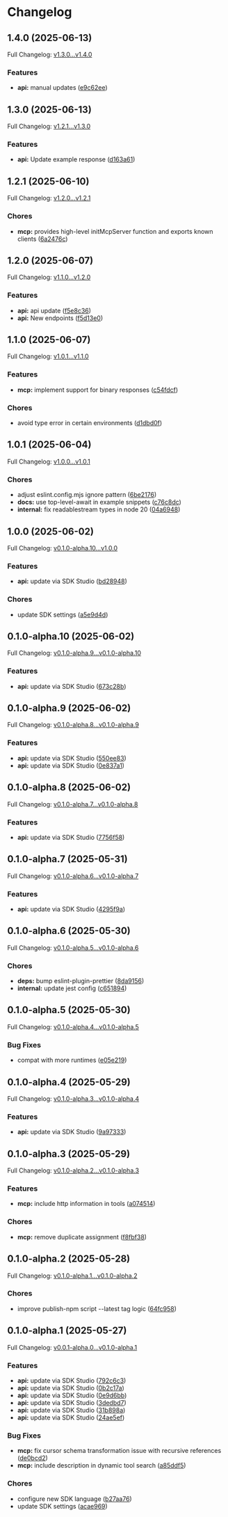 # Changelog

## 1.4.0 (2025-06-13)

Full Changelog: [v1.3.0...v1.4.0](https://github.com/coingecko/coingecko-typescript/compare/v1.3.0...v1.4.0)

### Features

* **api:** manual updates ([e9c62ee](https://github.com/coingecko/coingecko-typescript/commit/e9c62ee20051912ed4a7c00e7ef0991fd44441c9))

## 1.3.0 (2025-06-13)

Full Changelog: [v1.2.1...v1.3.0](https://github.com/coingecko/coingecko-typescript/compare/v1.2.1...v1.3.0)

### Features

* **api:** Update example response ([d163a61](https://github.com/coingecko/coingecko-typescript/commit/d163a61aa6392059cd65eb496f6926405b00ec27))

## 1.2.1 (2025-06-10)

Full Changelog: [v1.2.0...v1.2.1](https://github.com/coingecko/coingecko-typescript/compare/v1.2.0...v1.2.1)

### Chores

* **mcp:** provides high-level initMcpServer function and exports known clients ([6a2476c](https://github.com/coingecko/coingecko-typescript/commit/6a2476c355f35f0cb12a70b753d3d63cd09c5f52))

## 1.2.0 (2025-06-07)

Full Changelog: [v1.1.0...v1.2.0](https://github.com/coingecko/coingecko-typescript/compare/v1.1.0...v1.2.0)

### Features

* **api:** api update ([f5e8c36](https://github.com/coingecko/coingecko-typescript/commit/f5e8c36ce49096e32b3f853d19d8f195c92dd770))
* **api:** New endpoints ([f5d13e0](https://github.com/coingecko/coingecko-typescript/commit/f5d13e06cfb547208f98755ffa00a4cad572889e))

## 1.1.0 (2025-06-07)

Full Changelog: [v1.0.1...v1.1.0](https://github.com/coingecko/coingecko-typescript/compare/v1.0.1...v1.1.0)

### Features

* **mcp:** implement support for binary responses ([c54fdcf](https://github.com/coingecko/coingecko-typescript/commit/c54fdcf36bceed7c0440de3bd4150a652826e3b3))


### Chores

* avoid type error in certain environments ([d1dbd0f](https://github.com/coingecko/coingecko-typescript/commit/d1dbd0fb5c7127c3564a0de0580f153b2b809eae))

## 1.0.1 (2025-06-04)

Full Changelog: [v1.0.0...v1.0.1](https://github.com/coingecko/coingecko-typescript/compare/v1.0.0...v1.0.1)

### Chores

* adjust eslint.config.mjs ignore pattern ([6be2176](https://github.com/coingecko/coingecko-typescript/commit/6be21766e0c2d90c716584e7fe3815f6a076434a))
* **docs:** use top-level-await in example snippets ([c76c8dc](https://github.com/coingecko/coingecko-typescript/commit/c76c8dc540828fe6241e06e8f5d7a7da55d7a8a3))
* **internal:** fix readablestream types in node 20 ([04a6948](https://github.com/coingecko/coingecko-typescript/commit/04a6948a2b9c1efe00001207035743175b190768))

## 1.0.0 (2025-06-02)

Full Changelog: [v0.1.0-alpha.10...v1.0.0](https://github.com/coingecko/coingecko-typescript/compare/v0.1.0-alpha.10...v1.0.0)

### Features

* **api:** update via SDK Studio ([bd28948](https://github.com/coingecko/coingecko-typescript/commit/bd289488b00237217f30e57cfc31b4b60d43e9df))


### Chores

* update SDK settings ([a5e9d4d](https://github.com/coingecko/coingecko-typescript/commit/a5e9d4dba52912eb1b31d63ebbe74d8e96bb32d8))

## 0.1.0-alpha.10 (2025-06-02)

Full Changelog: [v0.1.0-alpha.9...v0.1.0-alpha.10](https://github.com/coingecko/coingecko-typescript/compare/v0.1.0-alpha.9...v0.1.0-alpha.10)

### Features

* **api:** update via SDK Studio ([673c28b](https://github.com/coingecko/coingecko-typescript/commit/673c28b7c3d9e9240036d693c884aaed44204b92))

## 0.1.0-alpha.9 (2025-06-02)

Full Changelog: [v0.1.0-alpha.8...v0.1.0-alpha.9](https://github.com/coingecko/coingecko-typescript/compare/v0.1.0-alpha.8...v0.1.0-alpha.9)

### Features

* **api:** update via SDK Studio ([550ee83](https://github.com/coingecko/coingecko-typescript/commit/550ee83f4cb1044d1a835cca92ed19d91188cfb1))
* **api:** update via SDK Studio ([0e837a1](https://github.com/coingecko/coingecko-typescript/commit/0e837a1f5115b13ff86816e17e179efb278a36db))

## 0.1.0-alpha.8 (2025-06-02)

Full Changelog: [v0.1.0-alpha.7...v0.1.0-alpha.8](https://github.com/coingecko/coingecko-typescript/compare/v0.1.0-alpha.7...v0.1.0-alpha.8)

### Features

* **api:** update via SDK Studio ([7756f58](https://github.com/coingecko/coingecko-typescript/commit/7756f58a4baa2b3afa939ee90a45171bd13e3a09))

## 0.1.0-alpha.7 (2025-05-31)

Full Changelog: [v0.1.0-alpha.6...v0.1.0-alpha.7](https://github.com/coingecko/coingecko-typescript/compare/v0.1.0-alpha.6...v0.1.0-alpha.7)

### Features

* **api:** update via SDK Studio ([4295f9a](https://github.com/coingecko/coingecko-typescript/commit/4295f9aa912f52a096b71215115b0779484e11a9))

## 0.1.0-alpha.6 (2025-05-30)

Full Changelog: [v0.1.0-alpha.5...v0.1.0-alpha.6](https://github.com/coingecko/coingecko-typescript/compare/v0.1.0-alpha.5...v0.1.0-alpha.6)

### Chores

* **deps:** bump eslint-plugin-prettier ([8da9156](https://github.com/coingecko/coingecko-typescript/commit/8da9156f0c187b22c4982e0db9bdb3c8b6ec5e1b))
* **internal:** update jest config ([c651894](https://github.com/coingecko/coingecko-typescript/commit/c6518949563d7bb00672f515857c1ae00ec7e8c6))

## 0.1.0-alpha.5 (2025-05-30)

Full Changelog: [v0.1.0-alpha.4...v0.1.0-alpha.5](https://github.com/coingecko/coingecko-typescript/compare/v0.1.0-alpha.4...v0.1.0-alpha.5)

### Bug Fixes

* compat with more runtimes ([e05e219](https://github.com/coingecko/coingecko-typescript/commit/e05e219ea671ac0030ad5544860b8ac9db1bb64a))

## 0.1.0-alpha.4 (2025-05-29)

Full Changelog: [v0.1.0-alpha.3...v0.1.0-alpha.4](https://github.com/coingecko/coingecko-typescript/compare/v0.1.0-alpha.3...v0.1.0-alpha.4)

### Features

* **api:** update via SDK Studio ([9a97333](https://github.com/coingecko/coingecko-typescript/commit/9a973332c0f11a64543cd75a0b78bceb48a86602))

## 0.1.0-alpha.3 (2025-05-29)

Full Changelog: [v0.1.0-alpha.2...v0.1.0-alpha.3](https://github.com/coingecko/coingecko-typescript/compare/v0.1.0-alpha.2...v0.1.0-alpha.3)

### Features

* **mcp:** include http information in tools ([a074514](https://github.com/coingecko/coingecko-typescript/commit/a074514100b4a0b149bee168356d15c7079389fa))


### Chores

* **mcp:** remove duplicate assignment ([f8fbf38](https://github.com/coingecko/coingecko-typescript/commit/f8fbf382e4be449b4ca47d8fc1d677a47f468de0))

## 0.1.0-alpha.2 (2025-05-28)

Full Changelog: [v0.1.0-alpha.1...v0.1.0-alpha.2](https://github.com/coingecko/coingecko-typescript/compare/v0.1.0-alpha.1...v0.1.0-alpha.2)

### Chores

* improve publish-npm script --latest tag logic ([64fc958](https://github.com/coingecko/coingecko-typescript/commit/64fc9588a23823efe4feeb625df0b50c69b455ac))

## 0.1.0-alpha.1 (2025-05-27)

Full Changelog: [v0.0.1-alpha.0...v0.1.0-alpha.1](https://github.com/coingecko/coingecko-typescript/compare/v0.0.1-alpha.0...v0.1.0-alpha.1)

### Features

* **api:** update via SDK Studio ([792c6c3](https://github.com/coingecko/coingecko-typescript/commit/792c6c37df118d54ee50d296e0f346057c394427))
* **api:** update via SDK Studio ([0b2c17a](https://github.com/coingecko/coingecko-typescript/commit/0b2c17a1dea5606a6392cb29c1cbeecc838319bf))
* **api:** update via SDK Studio ([0e9d6bb](https://github.com/coingecko/coingecko-typescript/commit/0e9d6bb82bbd92617987bbdcb57fdc459ec0b955))
* **api:** update via SDK Studio ([3dedbd7](https://github.com/coingecko/coingecko-typescript/commit/3dedbd77e2ce3e86454fd218ae1656b61ebf7971))
* **api:** update via SDK Studio ([31b898a](https://github.com/coingecko/coingecko-typescript/commit/31b898a05a479e934ed1bd52dee77928b916a097))
* **api:** update via SDK Studio ([24ae5ef](https://github.com/coingecko/coingecko-typescript/commit/24ae5ef68c2c7c39e5ef0b529e294d54c9bf93e8))


### Bug Fixes

* **mcp:** fix cursor schema transformation issue with recursive references ([de0bcd2](https://github.com/coingecko/coingecko-typescript/commit/de0bcd2d5d61e19aaf4040d4e16c1e5b08c192f0))
* **mcp:** include description in dynamic tool search ([a85ddf5](https://github.com/coingecko/coingecko-typescript/commit/a85ddf5be227bc83a3068530386827ee47ac82af))


### Chores

* configure new SDK language ([b27aa76](https://github.com/coingecko/coingecko-typescript/commit/b27aa762fc1eb33f23382a8399542141baefedba))
* update SDK settings ([acae969](https://github.com/coingecko/coingecko-typescript/commit/acae969916e24660ca9589902837d4e02b0bdad1))
